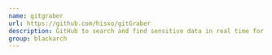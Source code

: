 ```yaml
---
name: gitgraber
url: https://github.com/hisxo/gitGraber
description: GitHub to search and find sensitive data in real time for different online services. URL : https://github.com/hisxo/gitGraber Groups : blackarch blackarch-recon
group: blackarch
---
```

